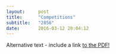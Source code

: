 ```yaml
---
layout:     post
title:      "Competitions"
subtitle:   "2856"
date:       2016-03-12 20:04:12
---
```


<object data="http://essays.2856.io/img/comp.pdf" type="application/pdf" width="100%" height="1000px">
  <p>Alternative text - include a link <a href="img/comp.pdf">to the PDF!</a></p>
</object>